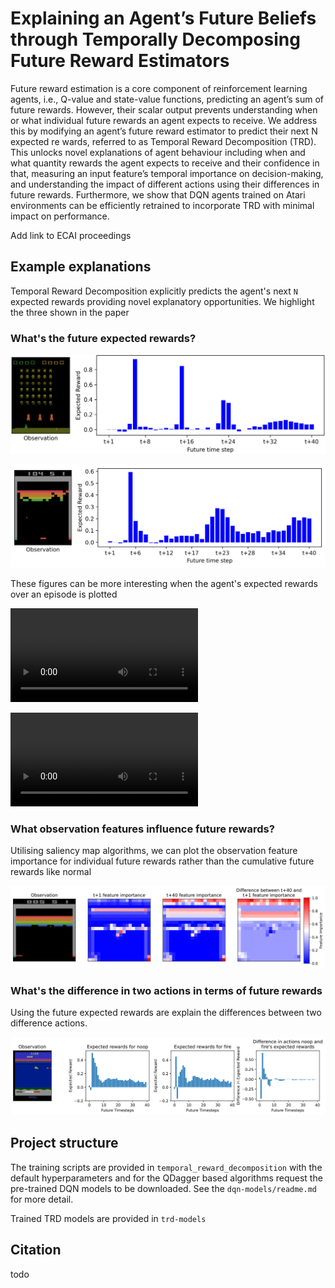 # Explaining an Agent’s Future Beliefs through Temporally Decomposing Future Reward Estimators

Future reward estimation is a core component of reinforcement learning agents, i.e., Q-value and state-value functions, predicting an agent’s sum of future rewards. However, their scalar output prevents understanding when or what individual future rewards an agent expects to receive. We address this by modifying an agent’s future reward estimator to predict their next N expected re wards, referred to as Temporal Reward Decomposition (TRD). This unlocks novel explanations of agent behaviour including when and what quantity rewards the agent expects to receive and their confidence in that, measuring an input feature’s temporal importance on decision-making, and understanding the impact of different actions using their differences in future rewards. Furthermore, we show that DQN agents trained on Atari environments can be efficiently retrained to incorporate TRD with minimal impact on performance.

Add link to ECAI proceedings

## Example explanations
Temporal Reward Decomposition explicitly predicts the agent's next `N` expected rewards providing novel explanatory opportunities. We highlight the three shown in the paper

### What's the future expected rewards?

![Example future rewards for Atari Space Invaders](figs/SpaceInvaders-expected-reward.png)

![Example future rewards for Atari Breakout](figs/Breakout-expected-rewards.png)

These figures can be more interesting when the agent's expected rewards over an episode is plotted

![Future rewards for an Atari Space Invaders episode](figs/SpaceInvaders-expected-reward.mp4)

![Future rewards for an Atari Breakout episode](figs/Breakout-expected-reward.mp4)

### What observation features influence future rewards?

Utilising saliency map algorithms, we can plot the observation feature importance for individual future rewards rather than the cumulative future rewards like normal

![Observation feature importance for Atari Breakout environment](figs/Breakout-feature-importance.png)

### What's the difference in two actions in terms of future rewards

Using the future expected rewards are explain the differences between two difference actions. 

![Example constrastive explanation for Atari Seaquest environment](figs/Seaquest-Contrastive-Explanation.png)

## Project structure

The training scripts are provided in `temporal_reward_decomposition` with the default hyperparameters and for the QDagger based algorithms request the pre-trained DQN models to be downloaded. See the `dqn-models/readme.md` for more detail.

Trained TRD models are provided in `trd-models`

## Citation

todo
